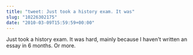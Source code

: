 ```yaml
---
title: "tweet: Just took a history exam. It was"
slug: "10226302175"
date: "2010-03-09T15:59:59+00:00"
---
```

Just took a history exam. It was hard, mainly because I haven't written an essay in 6 months. Or more.